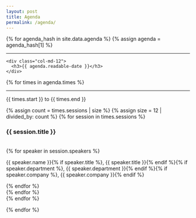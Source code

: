 ```yaml
---
layout: post
title: Agenda
permalink: /agenda/
---
```



<div id="agenda" class="col-md-12">
{% for agenda_hash in site.data.agenda %}
  {% assign agenda = agenda_hash[1] %}
  
  <div class="row">
    <hr />
    
    <div class="col-md-12">
      <h3>{{ agenda.readable-date }}</h3>
    </div>
  </div>
  
  {% for times in agenda.times %}
    <div class="row">
    <hr />
      <div id="time" class="col-md-2">
        <p>{{ times.start }} to {{ times.end }}</p>
      </div>
      <div class="col-md-10">
        <div class="row">
          {% assign count = times.sessions | size %}
          {% assign size = 12 | divided_by: count %}
          {% for session in times.sessions %}
              <div class="col-md-{{ size }}">
                <h3>{{ session.title }}</h3>                
                {% for speaker in session.speakers %}
                  <p>
                    {{ speaker.name }}{% if speaker.title %}, {{ speaker.title }}{% endif %}{% if speaker.department %}, {{ speaker.department }}{% endif %}{% if speaker.company %}, {{ speaker.company }}{% endif %}
                  </p>
                {% endfor %}
              </div>
          {% endfor %}
        </div>
      </div>
    </div>
  {% endfor %}

{% endfor %}
</div>

